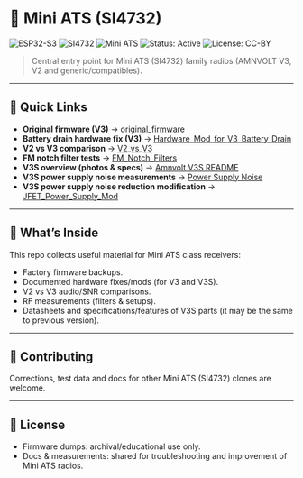 # 📡 Mini ATS (SI4732)
![ESP32-S3](https://img.shields.io/badge/MCU-ESP32--S3-blue)
![SI4732](https://img.shields.io/badge/DSP-SI4732-lightgrey)
![Mini ATS](https://img.shields.io/badge/Radio-Mini%20ATS-green)
![Status: Active](https://img.shields.io/badge/status-active-success)
![License: CC-BY](https://img.shields.io/badge/license-CC--BY-blue)

> Central entry point for Mini ATS (SI4732) family radios (AMNVOLT V3, V2 and generic/compatibles).

---

## 🚀 Quick Links

* **Original firmware (V3)** → [original_firmware](./original_firmware/)
* **Battery drain hardware fix (V3)** → [Hardware_Mod_for_V3_Battery_Drain](./Hardware_Mod_for_V3_Battery_Drain/)
* **V2 vs V3 comparison** → [V2_vs_V3](./V2_vs_V3/)
* **FM notch filter tests** → [FM_Notch_Filters](./FM_Notch_Filters/)
* **V3S overview (photos & specs)** → [Amnvolt V3S README](./Amnvolt_V3S/README.md)
* **V3S power supply noise measurements** → [Power Supply Noise](./Amnvolt_V3S/Power_Supply_Noise/README.md)
* **V3S power supply noise reduction modification** → [JFET_Power_Supply_Mod](./Amnvolt_V3S/JFET_Power_Supply_Mod/README.md)

---

## 🧭 What’s Inside

This repo collects useful material for Mini ATS class receivers:  

* Factory firmware backups.  
* Documented hardware fixes/mods (for V3 and V3S).  
* V2 vs V3 audio/SNR comparisons.  
* RF measurements (filters & setups).
* Datasheets and specifications/features of V3S parts (it may be the same to previous version).

---

## 🤝 Contributing

Corrections, test data and docs for other Mini ATS (SI4732) clones are welcome.

---

## 📜 License

* Firmware dumps: archival/educational use only.  
* Docs & measurements: shared for troubleshooting and improvement of Mini ATS radios.  
